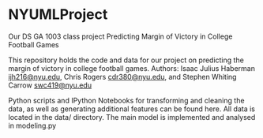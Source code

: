 # NYUMLProject

Our DS GA 1003 class project
Predicting Margin of Victory in College Football Games

This repository holds the code and data for our project on predicting the margin of victory in college football games.
Authors: Isaac Julius Haberman <ijh216@nyu.edu>, Chris Rogers <cdr380@nyu.edu>, and Stephen Whiting Carrow <swc419@nyu.edu>

Python scripts and IPython Notebooks for transforming and cleaning the data, as well as generating additional features can be found here.
All data is located in the data/ directory.
The main model is implemented and analysed in modeling.py
